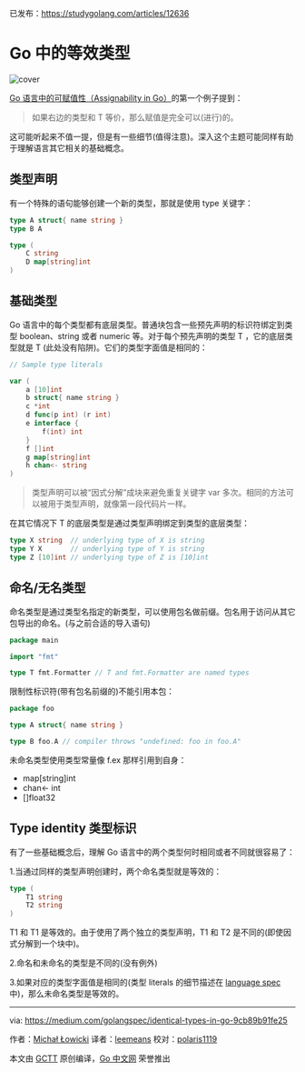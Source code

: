 已发布：https://studygolang.com/articles/12636

# Go 中的等效类型

![cover](https://raw.githubusercontent.com/studygolang/gctt-images/master/identical-type/cover.jpg)

[Go 语言中的可赋值性（Assignability in Go）](https://studygolang.com/articles/12381)的第一个例子提到：

> 如果右边的类型和 T 等价，那么赋值是完全可以(进行)的。

这可能听起来不值一提，但是有一些细节(值得注意)。深入这个主题可能同样有助于理解语言其它相关的基础概念。

## 类型声明

有一个特殊的语句能够创建一个新的类型，那就是使用 type 关键字：

```go
type A struct{ name string }
type B A

type (
	C string
	D map[string]int
)
```

## 基础类型

Go 语言中的每个类型都有底层类型。普通块包含一些预先声明的标识符绑定到类型 boolean、string 或者 numeric 等。对于每个预先声明的类型 T ，它的底层类型就是 T (此处没有陷阱)。它们的类型字面值是相同的：

```go
// Sample type literals

var (
	a [10]int
	b struct{ name string }
	c *int
	d func(p int) (r int)
	e interface {
		f(int) int
	}
	f []int
	g map[string]int
	h chan<- string
)
```

> 类型声明可以被“因式分解”成块来避免重复关键字 var 多次。相同的方法可以被用于类型声明，就像第一段代码片一样。

在其它情况下 T 的底层类型是通过类型声明绑定到类型的底层类型：

```go
type X string  // underlying type of X is string
type Y X       // underlying type of Y is string
type Z [10]int // underlying type of Z is [10]int
```

## 命名/无名类型

命名类型是通过类型名指定的新类型，可以使用包名做前缀。包名用于访问从其它包导出的命名。(与之前合适的导入语句)

```go
package main

import "fmt"

type T fmt.Formatter // T and fmt.Formatter are named types
```

限制性标识符(带有包名前缀的)不能引用本包：

```go
package foo

type A struct{ name string }

type B foo.A // compiler throws "undefined: foo in foo.A"
```

未命名类型使用类型常量像 f.ex 那样引用到自身：

- map[string]int
- chan<- int
- []float32

## Type identity 类型标识

有了一些基础概念后，理解 Go 语言中的两个类型何时相同或者不同就很容易了：

1.当通过同样的类型声明创建时，两个命名类型就是等效的：

```go
type (
	T1 string
	T2 string
)
```

T1 和 T1 是等效的。由于使用了两个独立的类型声明，T1 和 T2 是不同的(即使因式分解到一个块中)。

2.命名和未命名的类型是不同的(没有例外)

3.如果对应的类型字面值是相同的(类型 literals 的细节描述在 [language spec](https://golang.org/ref/spec#Type_identity) 中)，那么未命名类型是等效的。

----------

via: https://medium.com/golangspec/identical-types-in-go-9cb89b91fe25

作者：[Michał Łowicki](https://medium.com/@mlowicki)
译者：[leemeans](https://github.com/leemeans)
校对：[polaris1119](https://github.com/polaris1119)

本文由 [GCTT](https://github.com/studygolang/GCTT) 原创编译，[Go 中文网](https://studygolang.com/) 荣誉推出